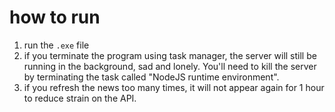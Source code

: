 # how to run

1. run the `.exe` file
2. if you terminate the program using task manager, the server will still be running in the background, sad and lonely. You'll need to kill the server by terminating the task called "NodeJS runtime environment".
3. if you refresh the news too many times, it will not appear again for 1 hour to reduce strain on the API.
